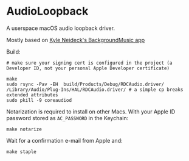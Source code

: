 # AudioLoopback

A userspace macOS audio loopback driver.

Mostly based on [Kyle Neideck's BackgroundMusic app](https://github.com/kyleneideck/BackgroundMusic)


Build:

```
# make sure your signing cert is configured in the project (a Developer ID, not your personal Apple Developer certificate)

make
sudo rsync -Pav -EH  build/Products/Debug/RDCAudio.driver/ /Library/Audio/Plug-Ins/HAL/RDCAudio.driver/ # a simple cp breaks extended attributes
sudo pkill -9 coreaudiod
```

Notarization is required to install on other Macs. With your Apple ID password stored as `AC_PASSWORD` in the Keychain:

```
make notarize
```

Wait for a confirmation e-mail from Apple and:

```
make staple
```

